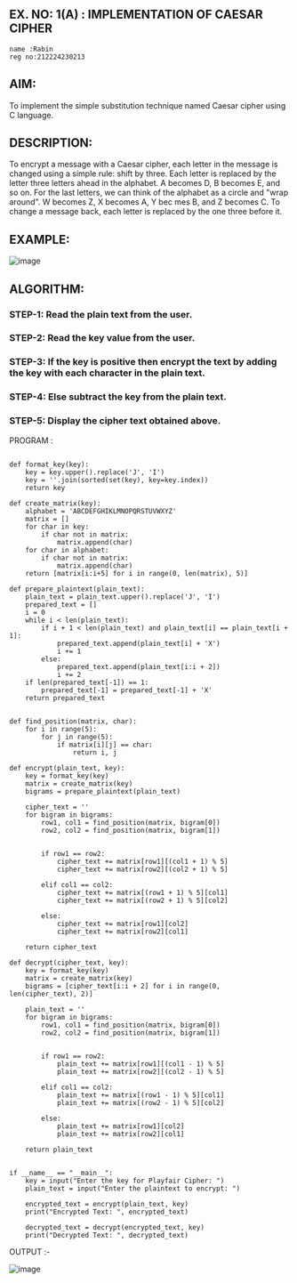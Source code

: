 ## EX. NO: 1(A) : IMPLEMENTATION OF CAESAR CIPHER
 
```
name :Rabin
reg no:212224230213
```
## AIM:

To implement the simple substitution technique named Caesar cipher using C language.

## DESCRIPTION:

To encrypt a message with a Caesar cipher, each letter in the message is changed using a simple rule: shift by three. Each letter is replaced by the letter three letters ahead in the alphabet. A becomes D, B becomes E, and so on. For the last letters, we can think of the
alphabet as a circle and "wrap around". W becomes Z, X becomes A, Y bec mes B, and Z
becomes C. To change a message back, each letter is replaced by the one three before it.

## EXAMPLE:



![image](https://github.com/Hemamanigandan/CNS/assets/149653568/eb9c6c43-8c80-4cdd-b9d4-91705a311c79)


## ALGORITHM:

### STEP-1: Read the plain text from the user.
### STEP-2: Read the key value from the user.
### STEP-3: If the key is positive then encrypt the text by adding the key with each character in the plain text.
### STEP-4: Else subtract the key from the plain text.
### STEP-5: Display the cipher text obtained above.


PROGRAM :
```

def format_key(key):
    key = key.upper().replace('J', 'I')  
    key = ''.join(sorted(set(key), key=key.index))  
    return key

def create_matrix(key):
    alphabet = 'ABCDEFGHIKLMNOPQRSTUVWXYZ'
    matrix = []
    for char in key:
        if char not in matrix:
            matrix.append(char)
    for char in alphabet:
        if char not in matrix:
            matrix.append(char)
    return [matrix[i:i+5] for i in range(0, len(matrix), 5)] 

def prepare_plaintext(plain_text):
    plain_text = plain_text.upper().replace('J', 'I')
    prepared_text = []
    i = 0
    while i < len(plain_text):
        if i + 1 < len(plain_text) and plain_text[i] == plain_text[i + 1]:
            prepared_text.append(plain_text[i] + 'X')
            i += 1
        else:
            prepared_text.append(plain_text[i:i + 2])  
            i += 2
    if len(prepared_text[-1]) == 1:  
        prepared_text[-1] = prepared_text[-1] + 'X'
    return prepared_text


def find_position(matrix, char):
    for i in range(5):
        for j in range(5):
            if matrix[i][j] == char:
                return i, j

def encrypt(plain_text, key):
    key = format_key(key)
    matrix = create_matrix(key)
    bigrams = prepare_plaintext(plain_text)
    
    cipher_text = ''
    for bigram in bigrams:
        row1, col1 = find_position(matrix, bigram[0])
        row2, col2 = find_position(matrix, bigram[1])
        
       
        if row1 == row2:
            cipher_text += matrix[row1][(col1 + 1) % 5]
            cipher_text += matrix[row2][(col2 + 1) % 5]
      
        elif col1 == col2:
            cipher_text += matrix[(row1 + 1) % 5][col1]
            cipher_text += matrix[(row2 + 1) % 5][col2]
      
        else:
            cipher_text += matrix[row1][col2]
            cipher_text += matrix[row2][col1]
    
    return cipher_text

def decrypt(cipher_text, key):
    key = format_key(key)
    matrix = create_matrix(key)
    bigrams = [cipher_text[i:i + 2] for i in range(0, len(cipher_text), 2)]
    
    plain_text = ''
    for bigram in bigrams:
        row1, col1 = find_position(matrix, bigram[0])
        row2, col2 = find_position(matrix, bigram[1])
        
        
        if row1 == row2:
            plain_text += matrix[row1][(col1 - 1) % 5]
            plain_text += matrix[row2][(col2 - 1) % 5]
       
        elif col1 == col2:
            plain_text += matrix[(row1 - 1) % 5][col1]
            plain_text += matrix[(row2 - 1) % 5][col2]
       
        else:
            plain_text += matrix[row1][col2]
            plain_text += matrix[row2][col1]
    
    return plain_text


if __name__ == "__main__":
    key = input("Enter the key for Playfair Cipher: ")
    plain_text = input("Enter the plaintext to encrypt: ")
    
    encrypted_text = encrypt(plain_text, key)
    print("Encrypted Text: ", encrypted_text)
    
    decrypted_text = decrypt(encrypted_text, key)
    print("Decrypted Text: ", decrypted_text)
```
OUTPUT :-


![image](https://github.com/user-attachments/assets/3f8dce94-ea66-4881-8394-0f2dd15cd2aa)


